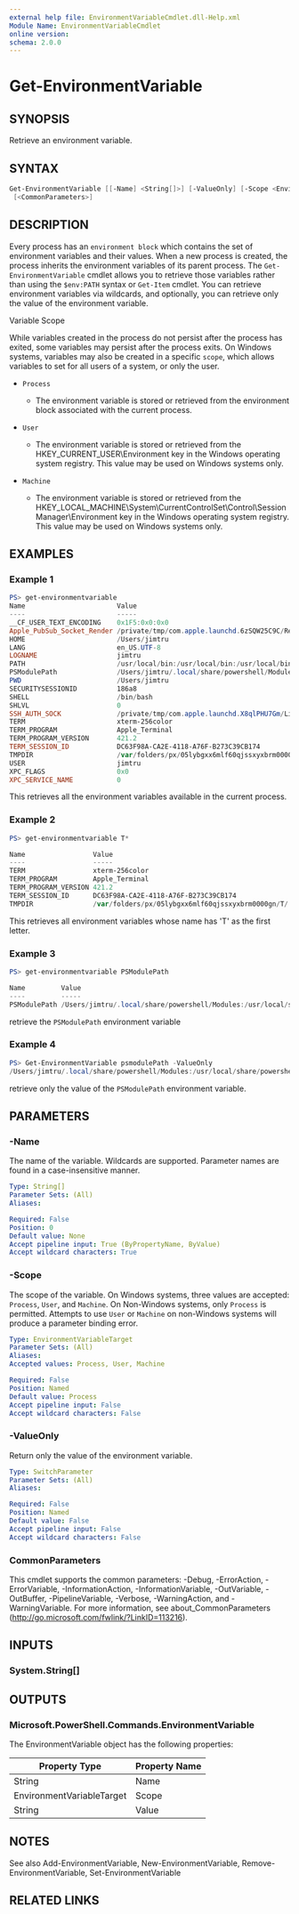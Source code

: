```yaml
---
external help file: EnvironmentVariableCmdlet.dll-Help.xml
Module Name: EnvironmentVariableCmdlet
online version:
schema: 2.0.0
---
```


# Get-EnvironmentVariable

## SYNOPSIS

Retrieve an environment variable.

## SYNTAX

```powershell
Get-EnvironmentVariable [[-Name] <String[]>] [-ValueOnly] [-Scope <EnvironmentVariableTarget>]
 [<CommonParameters>]
```

## DESCRIPTION

Every process has an `environment block` which contains the set of environment variables and their values.
When a new process is created, the process inherits the environment variables of its parent process.
The `Get-EnvironmentVariable` cmdlet allows you to retrieve those variables rather than using the `$env:PATH` syntax or `Get-Item` cmdlet.
You can retrieve environment variables via wildcards, and optionally, you can retrieve only the value of the environment variable.

Variable Scope

While variables created in the process do not persist after the process has exited, some variables may persist after the process exits.
On Windows systems, variables may also be created in a specific `scope`, which allows variables to set for all users of a system, or only the user.

* `Process`
  * The environment variable is stored or retrieved from the environment block associated with the current process.

* `User`
  * The environment variable is stored or retrieved from the HKEY_CURRENT_USER\Environment key in the Windows operating system registry. This value may be used on Windows systems only.

* `Machine`
  * The environment variable is stored or retrieved from the HKEY_LOCAL_MACHINE\System\CurrentControlSet\Control\Session Manager\Environment key in the Windows operating system registry. This value may be used on Windows systems only.

## EXAMPLES

### Example 1

```powershell
PS> get-environmentvariable
Name                       Value
----                       -----
__CF_USER_TEXT_ENCODING    0x1F5:0x0:0x0
Apple_PubSub_Socket_Render /private/tmp/com.apple.launchd.6zSQW25C9C/Render
HOME                       /Users/jimtru
LANG                       en_US.UTF-8
LOGNAME                    jimtru
PATH                       /usr/local/bin:/usr/local/bin:/usr/local/bin:/usr/local/bin:/usr/local/microsoft/powershell/6:/usr/bin:/bin:/sb…
PSModulePath               /Users/jimtru/.local/share/powershell/Modules:/usr/local/share/powershell/Modules:/usr/local/microsoft/powershe…
PWD                        /Users/jimtru
SECURITYSESSIONID          186a8
SHELL                      /bin/bash
SHLVL                      0
SSH_AUTH_SOCK              /private/tmp/com.apple.launchd.X8qlPHU7Gm/Listeners
TERM                       xterm-256color
TERM_PROGRAM               Apple_Terminal
TERM_PROGRAM_VERSION       421.2
TERM_SESSION_ID            DC63F98A-CA2E-4118-A76F-B273C39CB174
TMPDIR                     /var/folders/px/05lybgxx6mlf60qjssxyxbrm0000gn/T/
USER                       jimtru
XPC_FLAGS                  0x0
XPC_SERVICE_NAME           0
```

This retrieves all the environment variables available in the current process.

### Example 2

```powershell
PS> get-environmentvariable T*

Name                 Value                                               Scope
----                 -----                                               -----
TERM                 xterm-256color                                    Process
TERM_PROGRAM         Apple_Terminal                                    Process
TERM_PROGRAM_VERSION 421.2                                             Process
TERM_SESSION_ID      DC63F98A-CA2E-4118-A76F-B273C39CB174              Process
TMPDIR               /var/folders/px/05lybgxx6mlf60qjssxyxbrm0000gn/T/ Process
```

This retrieves all environment variables whose name has 'T' as the first letter.

### Example 3

```powershell
PS> get-environmentvariable PSModulePath

Name         Value
----         -----
PSModulePath /Users/jimtru/.local/share/powershell/Modules:/usr/local/share/powershell/Modules:/usr/local/microsoft/powershell/6/Modules:/…
```

retrieve the `PSModulePath` environment variable

### Example 4

```powershell
PS> Get-EnvironmentVariable psmodulePath -ValueOnly
/Users/jimtru/.local/share/powershell/Modules:/usr/local/share/powershell/Modules:/usr/local/microsoft/powershell/6/Modules:/Users/jimtru/bin/module:/Users/jimtru/bin/module:/Users/jimtru/bin/module:/Users/jimtru/bin/module
```

retrieve only the value of the `PSModulePath` environment variable.

## PARAMETERS

### -Name

The name of the variable.
Wildcards are supported.
Parameter names are found in a case-insensitive manner.

```yaml
Type: String[]
Parameter Sets: (All)
Aliases:

Required: False
Position: 0
Default value: None
Accept pipeline input: True (ByPropertyName, ByValue)
Accept wildcard characters: True
```

### -Scope

The scope of the variable. On Windows systems, three values are accepted: `Process`, `User`, and `Machine`.
On Non-Windows systems, only `Process` is permitted.
Attempts to use `User` or `Machine` on non-Windows systems will produce a parameter binding error.

```yaml
Type: EnvironmentVariableTarget
Parameter Sets: (All)
Aliases:
Accepted values: Process, User, Machine

Required: False
Position: Named
Default value: Process
Accept pipeline input: False
Accept wildcard characters: False
```

### -ValueOnly

Return only the value of the environment variable.

```yaml
Type: SwitchParameter
Parameter Sets: (All)
Aliases:

Required: False
Position: Named
Default value: False
Accept pipeline input: False
Accept wildcard characters: False
```

### CommonParameters

This cmdlet supports the common parameters: -Debug, -ErrorAction, -ErrorVariable, -InformationAction, -InformationVariable, -OutVariable, -OutBuffer, -PipelineVariable, -Verbose, -WarningAction, and -WarningVariable.
For more information, see about_CommonParameters (http://go.microsoft.com/fwlink/?LinkID=113216).

## INPUTS

### System.String[]

## OUTPUTS

### Microsoft.PowerShell.Commands.EnvironmentVariable

The EnvironmentVariable object has the following properties:

|Property Type | Property Name|
|---|---|
|String|Name|
|EnvironmentVariableTarget|Scope|
|String|Value|

## NOTES

See also Add-EnvironmentVariable, New-EnvironmentVariable, Remove-EnvironmentVariable, Set-EnvironmentVariable

## RELATED LINKS
